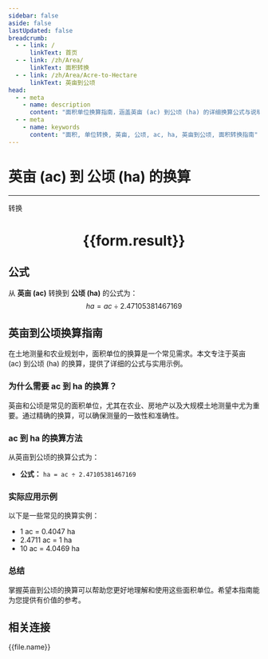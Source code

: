 ```yaml
---
sidebar: false
aside: false
lastUpdated: false
breadcrumb:
  - - link: /
      linkText: 首页
  - - link: /zh/Area/
      linkText: 面积转换
  - - link: /zh/Area/Acre-to-Hectare
      linkText: 英亩到公顷
head:
  - - meta
    - name: description
      content: "面积单位换算指南，涵盖英亩 (ac) 到公顷 (ha) 的详细换算公式与说明。"
  - - meta
    - name: keywords
      content: "面积, 单位转换, 英亩, 公顷, ac, ha, 英亩到公顷, 面积转换指南"
---
```

# 英亩 (ac) 到 公顷 (ha) 的换算
---
<script setup>
import { onMounted, reactive, inject, ref } from 'vue'
import { NButton, NForm, NFormItem, NInput, NInputNumber, NSelect, NCard, useMessage,NGrid ,NGi } from 'naive-ui'
import { defineClientComponent } from 'vitepress'
import { Area } from '../../files';

const convert = inject('convert')

const form = reactive({
  number: null,
  result: '',
})

const convertHandler = () => {
  if (form.number !== null && !isNaN(form.number)) {
    const convertedValue = parseFloat(form.number) / 2.47105381467169
    form.result = `${form.number}ac = ${convertedValue.toFixed(4)}ha`
  } else {
    form.result = '请输入有效的数值。'
  }
}
</script>

<n-form size="large" :model="form">
  <n-form-item label="英亩 (ac)">
    <n-input-number v-model:value="form.number" placeholder="输入英亩" style="width: 100%" />
  </n-form-item>
  <n-form-item>
    <n-button type="primary" @click="convertHandler" block>转换</n-button>
  </n-form-item>
</n-form>

<n-card  embedded :bordered="false" hoverable>
  <div  style="text-align:center">
    <h1>{{form.result}}</h1>
  </div>
</n-card>

## 公式

从 **英亩 (ac)** 转换到 **公顷 (ha)** 的公式为：
$$ ha = ac \div 2.47105381467169 $$

## 英亩到公顷换算指南

在土地测量和农业规划中，面积单位的换算是一个常见需求。本文专注于英亩 (ac) 到公顷 (ha) 的换算，提供了详细的公式与实用示例。

### 为什么需要 ac 到 ha 的换算？

英亩和公顷是常见的面积单位，尤其在农业、房地产以及大规模土地测量中尤为重要。通过精确的换算，可以确保测量的一致性和准确性。

### ac 到 ha 的换算方法

从英亩到公顷的换算公式为：

- **公式：** `ha = ac ÷ 2.47105381467169`

### 实际应用示例

以下是一些常见的换算实例：

- 1 ac = 0.4047 ha
- 2.4711 ac = 1 ha
- 10 ac = 4.0469 ha

### 总结

掌握英亩到公顷的换算可以帮助您更好地理解和使用这些面积单位。希望本指南能为您提供有价值的参考。

## 相关连接
<n-grid x-gap="12" :cols="3">
  <n-gi v-for="(file, index) in Area" :key="index">
    <n-button
      text
      tag="a"
      :href="file.path"
      type="primary"
    >
      {{file.name}}
    </n-button>
  </n-gi>
</n-grid>
